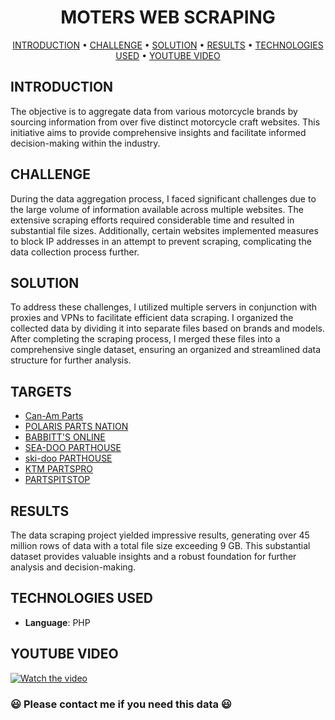 <div align='center'>
  <h1>MOTERS WEB SCRAPING</h1>
</div>

<div align="center">
  <a href="#introduction">INTRODUCTION</a> •
  <a href="#challenge">CHALLENGE</a> •
  <a href="#solution">SOLUTION</a> •
  <a href="#results">RESULTS</a> •
  <a href="#technologies-used">TECHNOLOGIES USED</a> •
  <a href="#youtube-video">YOUTUBE VIDEO</a>
</div>

## INTRODUCTION

The objective is to aggregate data from various motorcycle brands by sourcing information from over five distinct motorcycle craft websites. This initiative aims to provide comprehensive insights and facilitate informed decision-making within the industry.

## CHALLENGE

During the data aggregation process, I faced significant challenges due to the large volume of information available across multiple websites. The extensive scraping efforts required considerable time and resulted in substantial file sizes. Additionally, certain websites implemented measures to block IP addresses in an attempt to prevent scraping, complicating the data collection process further.

## SOLUTION

To address these challenges, I utilized multiple servers in conjunction with proxies and VPNs to facilitate efficient data scraping. I organized the collected data by dividing it into separate files based on brands and models. After completing the scraping process, I merged these files into a comprehensive single dataset, ensuring an organized and streamlined data structure for further analysis.

## TARGETS

- [Can-Am Parts](https://www.canampartshouse.com)
- [POLARIS PARTS NATION](https://www.polarispartsnation.com)
- [BABBITT'S ONLINE](https://www.babbittsonline.com)
- [SEA-DOO PARTHOUSE](https://www.seadoopartshouse.com)
- [ski-doo PARTHOUSE](https://www.skidoopartshouse.com)
- [KTM PARTSPRO](https://www.ktmpartspro.com)
- [PARTSPITSTOP](https://www.partspitstop.com)

## RESULTS

The data scraping project yielded impressive results, generating over 45 million rows of data with a total file size exceeding 9 GB. This substantial dataset provides valuable insights and a robust foundation for further analysis and decision-making.

## TECHNOLOGIES USED

- <b>Language</b>: PHP

## YOUTUBE VIDEO

[![Watch the video](/motors.jpg)](https://www.youtube.com/watch?v=x-Tf1A1oTp0)
<h3>😃 Please contact me if you need this data 😃</h3>